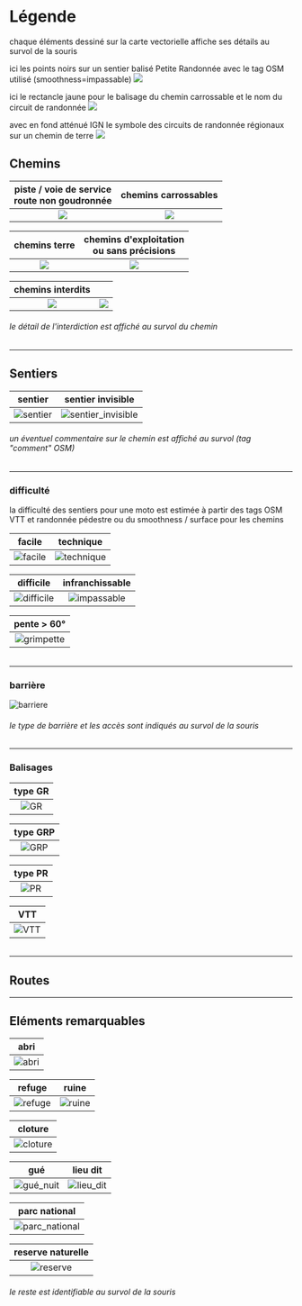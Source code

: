 # Légende
chaque éléments dessiné sur la carte vectorielle affiche ses détails au survol de la souris

ici les points noirs sur un sentier balisé Petite Randonnée avec le tag OSM utilisé (smoothness=impassable)
![](https://github.com/cricri-du-lauragais/QMapShack_enduro/blob/main/screenshots/legende/infos.png)

ici le rectancle jaune pour le balisage du chemin carrossable et le nom du circuit de randonnée
![](https://github.com/cricri-du-lauragais/QMapShack_enduro/blob/main/screenshots/legende/infos_detail02.png)

avec en fond atténué IGN le symbole des circuits de randonnée régionaux sur un chemin de terre
![](https://github.com/cricri-du-lauragais/QMapShack_enduro/blob/main/screenshots/legende/infos_detail_IGN.png)

## Chemins

| piste / voie de service<br>route non goudronnée |chemins carrossables | 
| :-------------: | :-------------: |
|![](https://github.com/cricri-du-lauragais/QMapShack_enduro/blob/main/screenshots/legende/piste.png) |![](https://github.com/cricri-du-lauragais/QMapShack_enduro/blob/main/screenshots/legende/carrossable.png)|

| chemins terre |chemins d'exploitation<br>ou sans précisions| 
| :-------------: | :-------------: |
|![](https://github.com/cricri-du-lauragais/QMapShack_enduro/blob/main/screenshots/legende/terre.png)|![](https://github.com/cricri-du-lauragais/QMapShack_enduro/blob/main/screenshots/legende/exploit.png)|

|chemins interdits||
| :-------------: | :-------------: |
|![](https://github.com/OsmAnd-Rendering/Motorcycle/assets/83398215/1c01b8b2-0096-4ad9-a731-5e6887ca85a9)|![](https://github.com/cricri-du-lauragais/QMapShack_enduro/blob/main/screenshots/legende/chemin_interdit.png)|

###### <i>le détail de l'interdiction est affiché au survol du chemin</i>

---

## Sentiers

| sentier | sentier invisible |
| :-------------: | :-------------: |
|![sentier](https://github.com/OsmAnd-Rendering/Motorcycle/assets/83398215/fc4a3c44-bace-4f44-b067-f5112342c6ca)|![sentier_invisible](https://github.com/OsmAnd-Rendering/Motorcycle/assets/83398215/7d3930d1-efa2-44d0-a1d2-a7a5e8f13e96)|

###### <i>un éventuel commentaire sur le chemin est affiché au survol (tag "comment" OSM)</i>

---

### difficulté 
la difficulté des sentiers pour une moto est estimée à partir des tags OSM VTT et randonnée pédestre ou du smoothness / surface pour les chemins

| facile | technique |
| :-------------: | :-------------: |
|![facile](https://github.com/cricri-du-lauragais/QMapShack_enduro/blob/main/screenshots/legende/facile.png)|![technique](https://github.com/cricri-du-lauragais/QMapShack_enduro/blob/main/screenshots/legende/technique.png)|

| difficile | infranchissable |
| :-------------: | :-------------: |
|![difficile](https://github.com/cricri-du-lauragais/QMapShack_enduro/blob/main/screenshots/legende/difficile.png)|![impassable](https://github.com/cricri-du-lauragais/QMapShack_enduro/blob/main/screenshots/legende/impassable.png)|

| pente > 60° |
| :-------------: |
|![grimpette](https://github.com/cricri-du-lauragais/QMapShack_enduro/blob/main/screenshots/legende/grimpette.png)|

###### <i></i>

---

### barrière

![barriere](https://github.com/cricri-du-lauragais/QMapShack_enduro/blob/main/screenshots/legende/barriere.png)

###### <i>le type de barrière et les accès sont indiqués au survol de la souris</i>

---

### Balisages

| type GR |
| :-------------: |
|![GR](https://github.com/OsmAnd-Rendering/Motorcycle/assets/83398215/8040ba62-5db3-445c-884e-4ed8754ac266)|

| type GRP |
| :-------------: |
|![GRP](https://github.com/OsmAnd-Rendering/Motorcycle/assets/83398215/4f7e98e6-f99a-42d9-b7ae-f1e4be26e1cb)|

| type PR |
| :-------------: |
|![PR](https://github.com/OsmAnd-Rendering/Motorcycle/assets/83398215/9529f9fd-659f-480b-85d2-2fbb5108e70b)|

| VTT |
| :-------------: |
|![VTT](https://github.com/OsmAnd-Rendering/Motorcycle/assets/83398215/e66f2bed-8bad-4171-b290-ea0efce0d2d1)|

###### <i></i>

---

## Routes

---

## Eléments remarquables

| abri |
| :-------------: |
|![abri](https://github.com/OsmAnd-Rendering/Motorcycle/assets/83398215/6a9ed38a-80e8-457b-afaa-44205b938986)|

| refuge | ruine |
| :-------------: | :-------------: |
|![refuge](https://github.com/OsmAnd-Rendering/Motorcycle/assets/83398215/df6728e1-91b9-4665-a66a-4a04121db628)|![ruine](https://github.com/OsmAnd-Rendering/Motorcycle/assets/83398215/16987207-7566-4ab7-bb9d-655312865bef)|

| cloture |
| :-------------: |
|![cloture](https://github.com/OsmAnd-Rendering/Motorcycle/assets/83398215/312e1037-0f4a-4613-a80b-bdf50531d64b)|

| gué | lieu dit |
| :-------------: | :-------------: |
|![gué_nuit](https://github.com/OsmAnd-Rendering/Motorcycle/assets/83398215/fc3fb357-68d5-4b27-8575-67e896e3f960)|![lieu_dit](https://github.com/OsmAnd-Rendering/Motorcycle/assets/83398215/64b679df-2af6-401a-8fb5-4e02ae79158d)|

| parc national |
| :-------------: |
|![parc_national](https://github.com/OsmAnd-Rendering/Motorcycle/assets/83398215/f4c96b12-3dcc-4b47-bab7-850a73246d05)|

| reserve naturelle |
| :-------------: |
|![reserve](https://github.com/OsmAnd-Rendering/Motorcycle/assets/83398215/75da5f2d-374b-4a9f-a331-20fa0fd3f6b9)|

###### <i>le reste est identifiable au survol de la souris</i>

